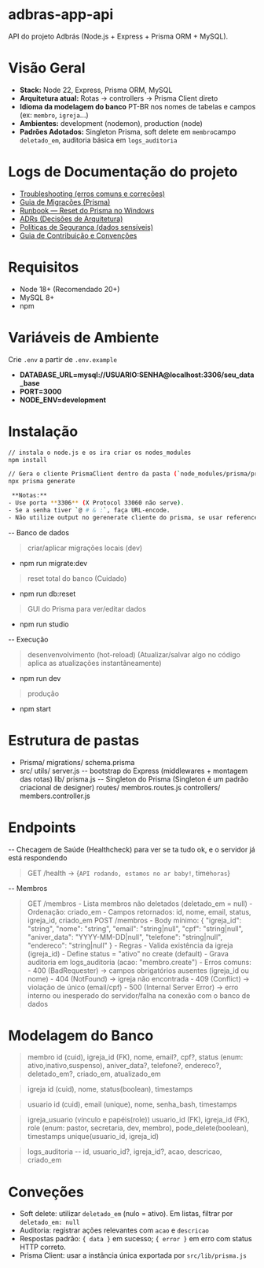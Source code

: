 # adbras-app-api

API do projeto Adbrás (Node.js + Express + Prisma ORM + MySQL).

# Visão Geral
- **Stack:** Node 22, Express, Prisma ORM, MySQL
- **Arquitetura atual:** Rotas -> controllers -> Prisma Client direto
- **Idioma da modelagem do banco** PT-BR nos nomes de tabelas e campos (ex: `membro`, `igreja`...)
- **Ambientes:** development (nodemon), production (node)
- **Padrões Adotados:** Singleton Prisma, soft delete em `membro`campo `deletado_em`, auditoria básica em `logs_auditoria`

# Logs de Documentação do projeto 
- [Troubleshooting (erros comuns e correções)](./docs/TROUBLESHOOTING.md)
- [Guia de Migrações (Prisma)](./docs/MIGRATIONS.md)
- [Runbook — Reset do Prisma no Windows](./docs/RUNBOOKS/resetar-prisma-windows.md)
- [ADRs (Decisões de Arquitetura)](./docs/ADR)
- [Políticas de Segurança (dados sensíveis)](./docs/SECURITY.md)
- [Guia de Contribuição e Convenções](./docs/CONTRIBUTING.md)

# Requisitos
- Node 18+ (Recomendado 20+)
- MySQL 8+
- npm

# Variáveis de Ambiente
Crie `.env` a partir de `.env.example`

- **DATABASE_URL=mysql://USUARIO:SENHA@localhost:3306/seu_data_base**
- **PORT=3000**
- **NODE_ENV=development**


# Instalação
```bash
// instala o node.js e os ira criar os nodes_modules
npm install  

// Gera o cliente PrismaClient dentro da pasta (`node_modules/prisma/prisma-cliente`)
npx prisma generate  

 **Notas:**
- Use porta **3306** (X Protocol 33060 não serve).
- Se a senha tiver `@ # & :`, faça URL-encode.
- Não utilize output no gerenerate cliente do prisma, se usar reference se corretamente o provider
```
-- Banco de dados
> criar/aplicar migrações locais (dev)
- npm run migrate:dev

> reset total do banco (Cuidado)
- npm run db:reset

> GUI do Prisma para ver/editar dados
- npm run studio


-- Execução

> desenvenvolvimento (hot-reload) (Atualizar/salvar algo no código aplica as atualizações instantâneamente)
- npm run dev

> produção
- npm start

# Estrutura de pastas 
- Prisma/
    migrations/
        schema.prisma
- src/
    utils/
        server.js               -- bootstrap do Express (middlewares + montagem das rotas)
    lib/
        prisma.js               -- Singleton do Prisma (Singleton é um padrão criacional de designer)
    routes/
        membros.routes.js
    controllers/
        members.controller.js


# Endpoints 
-- Checagem de Saúde (Healthcheck) para ver se ta tudo ok, e o servidor já está respondendo
> GET /health  -> {`API rodando, estamos no ar baby!`, time`horas`}

-- Membros
> GET /membros 
    - Lista membros não deletados (deletado_em = null)
    - Ordenação: criado_em
    - Campos retornados: id, nome, email, status, igreja_id, criado_em
> POST /membros
    - Body mínimo:
        {
            "igreja_id": "string",
            "nome": "string",
            "email": "string|null",
            "cpf": "string|null",
            "aniver_data": "YYYY-MM-DD|null",
            "telefone": "string|null",
            "endereco": "string|null"
        }
    - Regras
        - Valida existência da igreja (igreja_id)
        - Define status = "ativo" no create (default)
        - Grava auditoria em logs_auditoria (acao: "membro.create")
    - Erros comuns:
        - 400 (BadRequester) -> campos obrigatórios ausentes (igreja_id ou nome)
        - 404 (NotFound) -> igreja não encontrada
        - 409 (Conflict) -> violação de único (email/cpf)
        - 500 (Internal Server Error) -> erro interno ou inesperado do servidor/falha na conexão com o banco de dados

# Modelagem do Banco

> membro 
    id (cuid), igreja_id (FK), nome, email?, cpf?, status (enum: ativo,inativo,suspenso), aniver_data?, telefone?, endereco?, deletado_em?, criado_em, atualizado_em

> igreja
    id (cuid), nome, status(boolean), timestamps

> usuario
    id (cuid), email (unique), nome, senha_bash, timestamps

> igreja_usuario (vínculo e papéis(role))
    usuario_id (FK), igreja_id (FK), role (enum: pastor, secretaria, dev, membro), pode_delete(boolean), timestamps
    unique(usuario_id, igreja_id)

> logs_auditoria
    -- id, usuario_id?, igreja_id?, acao, descricao, criado_em

# Conveções
- Soft delete: utilizar `deletado_em` (nulo = ativo). Em listas, filtrar por `deletado_em: null`
- Auditoria: registrar ações relevantes com `acao` e `descricao`
- Respostas padrão: `{ data }` em sucesso; `{ error }` em erro com status HTTP correto.
- Prisma Client: usar a instância única exportada por `src/lib/prisma.js`


